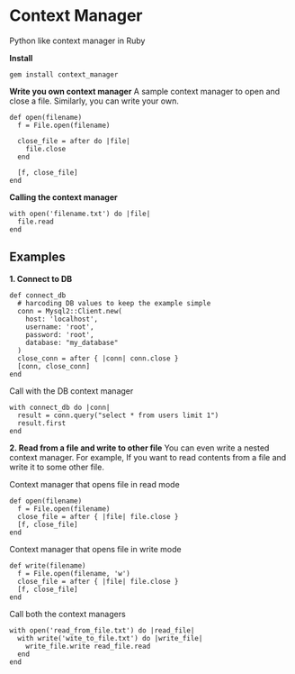 # Context Manager
Python like context manager in Ruby

**Install**
```
gem install context_manager
```

**Write you own context manager**
A sample context manager to open and close a file. Similarly, you can write your own.
```
def open(filename)
  f = File.open(filename)
  
  close_file = after do |file|
    file.close
  end

  [f, close_file]
end
```

**Calling the context manager**
```
with open('filename.txt') do |file|
  file.read
end
```

## Examples

**1. Connect to DB**
```
def connect_db
  # harcoding DB values to keep the example simple
  conn = Mysql2::Client.new(
    host: 'localhost',
    username: 'root',
    password: 'root',
    database: "my_database"
  )
  close_conn = after { |conn| conn.close }
  [conn, close_conn]
end
```
Call with the DB context manager
```
with connect_db do |conn|
  result = conn.query("select * from users limit 1")
  result.first
end
```

**2. Read from a file and write to other file**
You can even write a nested context manager. For example, If you want to read contents from a file and write it to some other file.

Context manager that opens file in read mode
```
def open(filename)
  f = File.open(filename)
  close_file = after { |file| file.close }
  [f, close_file]
end
```
Context manager that opens file in write mode
```
def write(filename)
  f = File.open(filename, 'w')
  close_file = after { |file| file.close }
  [f, close_file]
end
```
Call both the context managers
```
with open('read_from_file.txt') do |read_file|
  with write('wite_to_file.txt') do |write_file|
    write_file.write read_file.read
  end
end
```
